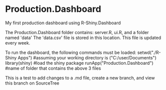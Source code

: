 # Production.Dashboard
My first production dashboard using R-Shiny.Dashboard

The Production.Dashboard folder contains: server.R, ui.R, and a folder named 'data'
The 'data.csv' file is stored in this location. This file is updated every week.

To run the dashboard, the following commands must be loaded:
setwd("./R-Shiny Apps") #assuming your working directory is ("C:/user/Documents")
library(shiny) #load the shiny package 
runApp("Production.Dashboard") #name of folder that contains the above 3 files

This is a test to add changes to a .md file, create a new branch, and view this branch on SourceTree
